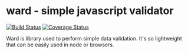 # ward - simple javascript validator

[![Build Status](https://travis-ci.org/Alkagar/node-ward.svg?branch=master)](https://travis-ci.org/Alkagar/node-ward) [![Coverage Status](https://coveralls.io/repos/github/Alkagar/node-ward/badge.svg)](https://coveralls.io/github/Alkagar/node-ward)

Ward is library used to perform simple data validation. It's so lightweight that can be easily used in node or browsers.